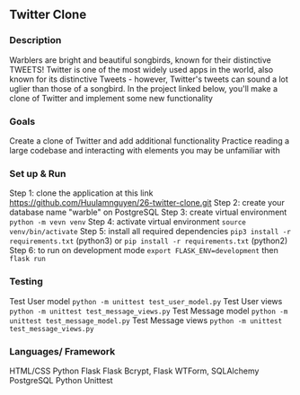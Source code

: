  ## Twitter Clone

 ### Description
  Warblers are bright and beautiful songbirds, known for their distinctive TWEETS! 
  Twitter is one of the most widely used apps in the world, also known for its distinctive Tweets - however, Twitter's tweets can sound a lot uglier than those of a songbird. 
  In the project linked below, you'll make a clone of Twitter and implement some new functionality

### Goals
  Create a clone of Twitter and add additional functionality
  Practice reading a large codebase and interacting with elements you may be unfamiliar with

### Set up & Run
  Step 1: clone the application at this link https://github.com/Huulamnguyen/26-twitter-clone.git 
  Step 2: create your database name "warble" on PostgreSQL
  Step 3: create virtual environment `python -m vevn venv`
  Step 4: activate virtual environment `source venv/bin/activate`
  Step 5: install all required dependencies `pip3 install -r requirements.txt` (python3) or `pip install -r requirements.txt` (python2)
  Step 6: to run on development mode `export FLASK_ENV=development` then `flask run`

### Testing
  Test User model `python -m unittest test_user_model.py`
  Test User views `python -m unittest test_message_views.py`
  Test Message model `python -m unittest test_message_model.py`
  Test Message views `python -m unittest test_message_views.py`
### Languages/ Framework
  HTML/CSS
  Python Flask
  Flask Bcrypt, Flask WTForm, SQLAlchemy
  PostgreSQL
  Python Unittest

